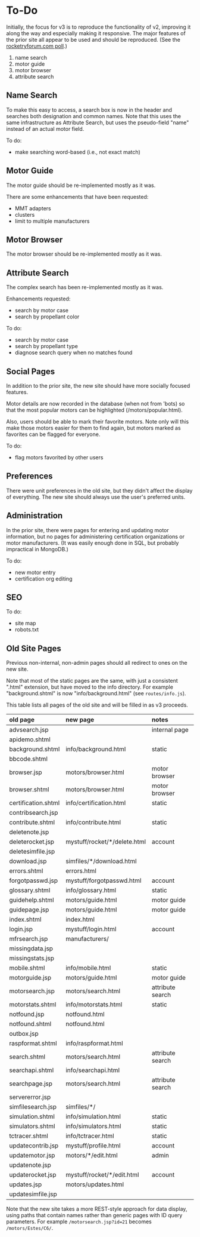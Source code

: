 # To-Do

Initially, the focus for v3 is to reproduce the functionality of v2, improving it along the way and especially
making it responsive.  The major features of the prior site all appear to be used and should be reproduced.
(See the [rocketryforum.com poll](http://www.rocketryforum.com/showthread.php?130782-ThrustCurve-org-future-directions).)

 1. name search
 2. motor guide
 3. motor browser
 4. attribute search

## Name Search

To make this easy to access, a search box is now in the header and searches both designation and common names.
Note that this uses the same infrastructure as Attribute Search, but uses the pseudo-field "name" instead of
an actual motor field.

To do:
 * make searching word-based (i.e., not exact match)

## Motor Guide

The motor guide should be re-implemented mostly as it was.

There are some enhancements that have been requested:
 * MMT adapters
 * clusters
 * limit to multiple manufacturers

## Motor Browser

The motor browser should be re-implemented mostly as it was.

## Attribute Search

The complex search has been re-implemented mostly as it was.

Enhancements requested:
 * search by motor case
 * search by propellant color

To do:
 * search by motor case
 * search by propellant type
 * diagnose search query when no matches found

## Social Pages

In addition to the prior site, the new site should have more socially focused features.

Motor details are now recorded in the database (when not from 'bots) so that the most popular
motors can be highlighted (/motors/popular.html).

Also, users should be able to mark their favorite motors.  Note only will this make those
motors easier for them to find again, but motors marked as favorites can be flagged for
everyone.

To do:
 * flag motors favorited by other users

## Preferences

There were unit preferences in the old site, but they didn't affect the display of everything.
The new site should always use the user's preferred units.

## Administration

In the prior site, there were pages for entering and updating motor information,
but no pages for administering certification organizations or motor manufacturers.
(It was easily enough done in SQL, but probably impractical in MongoDB.)

To do:
 * new motor entry
 * certification org editing

## SEO

To do:
 * site map
 * robots.txt

## Old Site Pages

Previous non-internal, non-admin pages should all redirect to ones on the new site.

Note that most of the static pages are the same, with just a consistent ".html" extension,
but have moved to the info directory.
For example "background.shtml" is now "info/background.html" (see `routes/info.js`).

This table lists all pages of the old site and will be filled in as v3 proceeds.

| old page            | new page                     | notes |
|:--------------------|:-----------------------------|:------|
| advsearch.jsp       |                              | internal page |
| apidemo.shtml       |                              | |
| background.shtml    | info/background.html         | static |
| bbcode.shtml        |                              | |
| browser.jsp         | motors/browser.html          | motor browser |
| browser.shtml       | motors/browser.html          | motor browser |
| certification.shtml | info/certification.html      | static |
| contribsearch.jsp   |                              | |
| contribute.shtml    | info/contribute.html         | static |
| deletenote.jsp      |                              | |
| deleterocket.jsp    | mystuff/rocket/*/delete.html | account |
| deletesimfile.jsp   |                              | |
| download.jsp        | simfiles/*/download.html     | |
| errors.shtml        | errors.html                  | |
| forgotpasswd.jsp    | mystuff/forgotpasswd.html    | account |
| glossary.shtml      | info/glossary.html           | static |
| guidehelp.shtml     | motors/guide.html            | motor guide |
| guidepage.jsp       | motors/guide.html            | motor guide |
| index.shtml         | index.html                   | |
| login.jsp           | mystuff/login.html           | account |
| mfrsearch.jsp       | manufacturers/               | |
| missingdata.jsp     |                              | |
| missingstats.jsp    |                              | |
| mobile.shtml        | info/mobile.html             | static |
| motorguide.jsp      | motors/guide.html            | motor guide |
| motorsearch.jsp     | motors/search.html           | attribute search |
| motorstats.shtml    | info/motorstats.html         | static |
| notfound.jsp        | notfound.html                | |
| notfound.shtml      | notfound.html                | |
| outbox.jsp          |                              | |
| raspformat.shtml    | info/raspformat.html         | |
| search.shtml        | motors/search.html           | attribute search |
| searchapi.shtml     | info/searchapi.html          | |
| searchpage.jsp      | motors/search.html           | attribute search |
| servererror.jsp     |                              | |
| simfilesearch.jsp   | simfiles/*/                  | |
| simulation.shtml    | info/simulation.html         | static |
| simulators.shtml    | info/simulators.html         | static |
| tctracer.shtml      | info/tctracer.html           | static |
| updatecontrib.jsp   | mystuff/profile.html         | account |
| updatemotor.jsp     | motors/*/edit.html           | admin |
| updatenote.jsp      |                              | |
| updaterocket.jsp    | mystuff/rocket/*/edit.html   | account |
| updates.jsp         | motors/updates.html          | |
| updatesimfile.jsp   |                              | |

Note that the new site takes a more REST-style approach for data display, using paths
that contain names rather than generic pages with ID query parameters.
For example `/motorsearch.jsp?id=21` becomes `/motors/Estes/C6/`.
